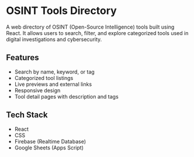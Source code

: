 # OSINT Tools Directory

A web directory of OSINT (Open-Source Intelligence) tools built using React. It allows users to search, filter, and explore categorized tools used in digital investigations and cybersecurity.

## Features

- Search by name, keyword, or tag
- Categorized tool listings
- Live previews and external links
- Responsive design
- Tool detail pages with description and tags

## Tech Stack

- React
- CSS
- Firebase (Realtime Database)
- Google Sheets (Apps Script)
